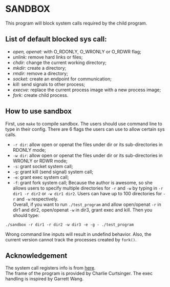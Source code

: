# SANDBOX
This program will block system calls required by the child program. 

## List of default blocked sys call: 
- *open, openat:* with O_RDONLY, O_WRONLY or O_RDWR flag;
- *unlink:* remove hard links or files;
- *chdir:* change the current working directory;
- *mkdir:* create a directory;
- *rmdir:* remove a directory;
- *socket:* create an endpoint for communication;
- *kill:* send signals to other process;
- *execve:* replace the current process image with a new process image;
- *fork:* create child process. 

## How to use sandbox
First, use ```make``` to compile sandbox. The users should use command line to type in their config. There are 6 flags the users can use to allow certain sys calls. 
- ```-r dir```: allow open or openat the files under dir or its sub-directories in RDONLY mode; 
- ```-w dir```: allow open or openat the files under dir or its sub-directories in WRONLY or RDWR mode; 
- ```-s```: grant socket system call; 
- ```-g```: grant kill (send signal) system call; 
- ```-e```: grant exec system call; 
- ```-f```: grant fork system call; 
Because the author is awesome, so she allows users to specify multiple directories for ```-r``` and ```-w``` by typing in ```-r dir1 -r dir2``` or ```-w dir1 dir2```. Users can have up to 100 directories for ```-r``` and ```-w``` respectively.    
Overall, if you want to run ```./test_program``` and allow open/openat ```-r``` in dir1 and dir2, open/openat ```-w``` in dir3, grant exec and kill. Then you should type: 
```
./sandbox -r dir1 -r dir2 -w dir3 -e -g - ./test_program
```
Wrong command line inputs will result in undefind behavior. Also, the current version cannot track the processes created by ```fork()```. 

## Acknowledgement
The system call registers info is from [here](https://filippo.io/linux-syscall-table/).  
The frame of the program is provided by Charlie Curtsinger. 
The exec handling is inspired by Garrett Wang. 
